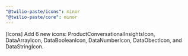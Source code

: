 ```yaml
---
"@twilio-paste/icons": minor
"@twilio-paste/core": minor
---
```


[Icons] Add 6 new icons: ProductConversationalInsightsIcon, DataArrayIcon, DataBooleanIcon, DataNumberIcon, DataObectIcon, and DataStringIcon.
